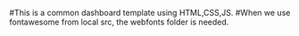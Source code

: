 #This is a common dashboard template using HTML,CSS,JS.
#When we use fontawesome from local src, the webfonts folder is needed.
